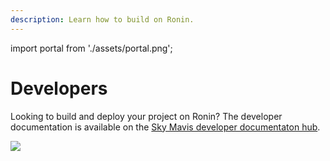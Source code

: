 ```yaml
---
description: Learn how to build on Ronin.
---
```


import portal from './assets/portal.png';

# Developers
Looking to build and deploy your project on Ronin? The developer documentation
is available on the
[Sky Mavis developer documentaton hub](https://docs.skymavis.com/docs/getting-started).

<img src={portal} width={1400} />
